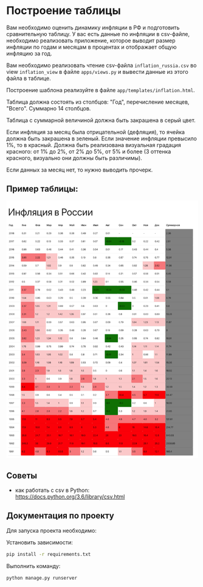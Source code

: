 # Построение таблицы

Вам необходимо оценить динамику инфляции в РФ и подготовить сравнительную таблицу. У вас есть данные по инфляции в csv-файле, необходимо реализовать приложение, которое выводит размер инфляции по годам и месяцам в процентах и отображает общую инфляцию за год.

Вам необходимо реализовать чтение csv-файла `inflation_russia.csv` во view `inflation_view` в файле `apps/views.py` и вывести данные из этого файла в таблице.

Построение шаблона реализуйте в файле `app/templates/inflation.html`.

Таблица должна состоять из столбцов: "Год", перечисление месяцев, "Всего". Суммарно 14 столбцов.

Таблица с суммарной величиной должна быть закрашена в серый цвет.

Если инфляция за месяц была отрицательной (дефляция), то ячейка должна быть закрашена в зеленый. Если значение инфляции превысило 1%, то в красный. Должна быть реализована визуальная градация красного: от 1% до 2%, от 2% до 5%, от 5% и более (3 оттенка красного, визуально они должны быть различимы).

Если данных за месяц нет, то нужно выводить прочерк.

## Пример таблицы:

![Пример](example.png)

## Советы

- как работать с csv в Python: https://docs.python.org/3.6/library/csv.html

## Документация по проекту

Для запуска проекта необходимо:

Установить зависимости:

```bash
pip install -r requirements.txt
```

Выполнить команду:

```bash
python manage.py runserver
```
